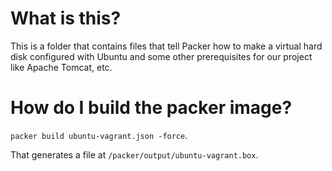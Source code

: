 # What is this?

This is a folder that contains files that tell Packer how to
make a virtual hard disk configured with Ubuntu and some
other prerequisites for our project like Apache Tomcat, etc.

# How do I build the packer image?

`packer build ubuntu-vagrant.json -force`.

That generates a file at `/packer/output/ubuntu-vagrant.box`.